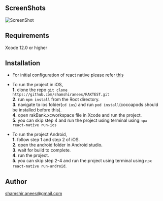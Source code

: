 


## ScreenShots

![ScreenShot](https://imgflip.com/gif/6462px)

## Requirements

Xcode 12.0 or higher

## Installation

* For initial configuration of react native please refer [this](https://reactnative.dev/docs/environment-setup)
* To run the project in iOS, <br>
    **1.** clone the repo `git clone https://github.com/shamshiranees/RAKTEST.git`<br>
    **2.** run `npm install` from the Root directory.<br>
    **3.** navigate to ios folder(`cd ios`) and run `pod install`(cocoapods should be installed before this).<br>
    **4.** open rakBank.xcworkspace file in Xcode and run the project.<br>
    **5.** you can skip step 4 and run the project using terminal using `npx react-native run-ios`<br>


* To run the project Android,<br> 
    **1.** follow step 1 and step 2 of iOS.<br>
    **2.** open the android folder in Android studio.<br>
    **3.** wait for build to complete.<br>
    **4.** run the project.<br>
    **5.** you can skip step 2-4 and run the project using terminal using `npx react-native run-android`.<br>



## Author
 shamshir.anees@gmail.com